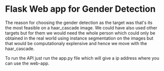 # Flask Web app for Gender Detection

The reason for choosing the gender detection as the target was that's its the most feasible on a haar_cascade image. We could have also used other targets but for them we would need the whole person which could only be obtained in the real world using instance segmentation on the images but that would be computationaly explensive and hence we move with the haar_cascade.

To run the API just run the app.py file which will give a ip address where you can use the web-app.